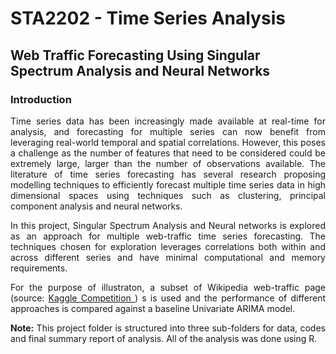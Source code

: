 # STA2202 - Time Series Analysis
## Web Traffic Forecasting Using Singular Spectrum Analysis and Neural Networks

### Introduction
<p align="justify">
Time series data has been increasingly made available at real-time for analysis, and forecasting for multiple series can now benefit from leveraging real-world temporal and spatial correlations. However, this poses a challenge as the number of features that need to be considered could be extremely large, larger than the number of observations available. The literature of time series forecasting has several research proposing modelling techniques to efficiently forecast multiple time series data in high dimensional spaces using techniques such as clustering, principal component analysis and neural networks.
</p>
<p align="justify">
 In this project, Singular Spectrum Analysis and Neural networks is explored as an approach for multiple web-traffic time series forecasting. The techniques chosen for exploration leverages correlations both within and across different series and have minimal computational and memory requirements.
</p>
<p align="justify">
For the purpose of illustraton, a subset of Wikipedia web-traffic page (source: <a href ="https://www.kaggle.com/c/web-traffic-time-series-forecasting/data">Kaggle Competition </a>) s is used and the performance of different approaches is compared against a baseline Univariate ARIMA model.
</p>
<p align="justify">
<b>Note:</b> This project folder is structured into three sub-folders for data, codes and final summary report of analysis. All of the analysis was done using R.
 </p>
